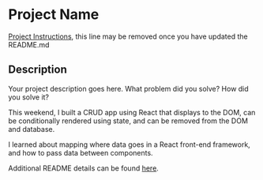 # Project Name

[Project Instructions](./INSTRUCTIONS.md), this line may be removed once you have updated the README.md

## Description

Your project description goes here. What problem did you solve? How did you solve it?

This weekend, I built a CRUD app using React that displays to the DOM, can be conditionally rendered using state, and can be removed from the DOM and database.

I learned about mapping where data goes in a React front-end framework, and how to pass data between components.

Additional README details can be found [here](https://github.com/PrimeAcademy/readme-template/blob/master/README.md).

